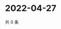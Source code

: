 # 2022-04-27

共 0 条

<!-- BEGIN WEIBO -->
<!-- 最后更新时间 Wed Apr 27 2022 12:38:47 GMT+0800 (China Standard Time) -->

<!-- END WEIBO -->
